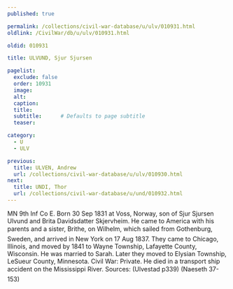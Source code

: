 ```yaml
---
published: true

permalink: /collections/civil-war-database/u/ulv/010931.html
oldlink: /CivilWar/db/u/ulv/010931.html

oldid: 010931

title: ULVUND, Sjur Sjursen

pagelist:
  exclude: false
  order: 10931
  image: 
  alt:
  caption:
  title:
  subtitle:      # Defaults to page subtitle
  teaser:

category: 
  - U 
  - ULV

previous:
  title: ULVEN, Andrew
  url: /collections/civil-war-database/u/ulv/010930.html  
next:
  title: UNDI, Thor
  url: /collections/civil-war-database/u/und/010932.html   
---
```

MN 9th Inf Co E. Born 30 Sep 1831 at Voss, Norway, son of Sjur Sjursen Ulvund and Brita Davidsdatter Skjervheim. He came to America with his parents and a sister, Brithe, on &#147;Wilhelm&#148;, which sailed from Gothenburg, Sweden, and arrived in New York on 17 Aug 1837. They came to Chicago, Illinois, and moved by 1841 to Wayne Township, Lafayette County, Wisconsin. He was married to Sarah. Later they moved to Elysian Township, LeSueur County, Minnesota. Civil War: Private. He died in a transport ship accident on the Mississippi River. Sources: (Ulvestad p339) (Naeseth &#146;37-153)